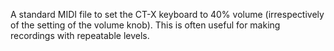 A standard MIDI file to set the CT-X keyboard to 40% volume (irrespectively of the setting
of the volume knob). This is often useful for making recordings with repeatable levels.
